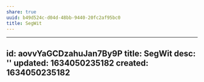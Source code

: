 ```yaml
---
share: true
uuid: b49d524c-d04d-48bb-9440-20fc2af95bc0
title: SegWit
---
```

---
id: aovvYaGCDzahuJan7By9P
title: SegWit
desc: ''
updated: 1634050235182
created: 1634050235182
---

